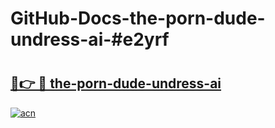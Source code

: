 # GitHub-Docs-the-porn-dude-undress-ai-#e2yrf

# <h2><a href="https://andorid.site?title=the-porn-dude-undress-ai&ref=07A">🔗👉 🔴 the-porn-dude-undress-ai</a></h2>

[![acn](https://github.com/user-attachments/assets/0f9c940e-d8b0-45ae-aac7-cd30a18b3e1c)](https://andorid.site?title=the-porn-dude-undress-ai&ref=07A)

